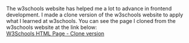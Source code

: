 The w3schools website has helped me a lot to advance in frontend development. I made a clone version of the w3schools website to apply what I learned at w3schools. You can see the page I cloned from the w3schools website at the link below:<br>
<a href="">W3Schools HTML Page - Clone version</a>
